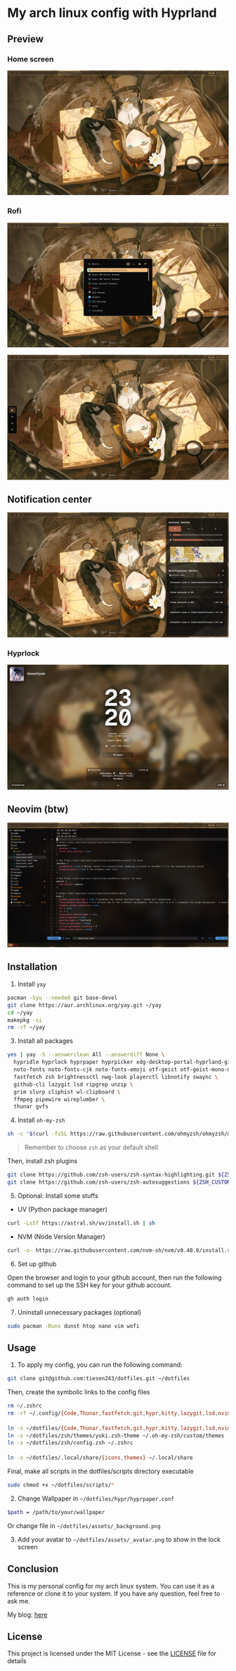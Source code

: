 # My arch linux config with Hyprland

## Preview

### Home screen

![preview-01](./assets/preview-01.png)

### Rofi

![preview-02](./assets/preview-02.png)

![preview-03](./assets/preview-03.png)

## Notification center

![preview-04](./assets/preview-04.png)

### Hyprlock

![preview-05](./assets/preview-05.png)

## Neovim (btw)

![preview-06](./assets/preview-06.png)

## Installation

1. Install `yay`

```bash
pacman -Syu --needed git base-devel
git clone https://aur.archlinux.org/yay.git ~/yay
cd ~/yay
makepkg -si
rm -rf ~/yay
```

3. Install all packages

```bash
yes | yay -S --answerclean All --answerdiff None \
  hypridle hyprlock hyprpaper hyprpicker xdg-desktop-portal-hyprland-git rofi-wayland waybar \
  noto-fonts noto-fonts-cjk noto-fonts-emoji otf-geist otf-geist-mono-nerd \
  fastfetch zsh brightnessctl nwg-look playerctl libnotify swaync \
  github-cli lazygit lsd ripgrep unzip \
  grim slurp cliphist wl-clipboard \
  ffmpeg pipewire wireplumber \
  thunar gvfs
```

4. Install `oh-my-zsh`

```bash
sh -c "$(curl -fsSL https://raw.githubusercontent.com/ohmyzsh/ohmyzsh/master/tools/install.sh)"
```

> Remember to choose `zsh` as your default shell

Then, install zsh plugins

```bash
git clone https://github.com/zsh-users/zsh-syntax-highlighting.git ${ZSH_CUSTOM:-~/.oh-my-zsh/custom}/plugins/zsh-syntax-highlighting
git clone https://github.com/zsh-users/zsh-autosuggestions ${ZSH_CUSTOM:-~/.oh-my-zsh/custom}/plugins/zsh-autosuggestions
```

5. Optional: Install some stuffs

- UV (Python package manager)

```bash
curl -LsSf https://astral.sh/uv/install.sh | sh
```

- NVM (Node Version Manager)

```bash
curl -o- https://raw.githubusercontent.com/nvm-sh/nvm/v0.40.0/install.sh | bash
```

6. Set up github

Open the browser and login to your github account, then run the following command to set up the SSH key for your github account.

```bash
gh auth login
```

7. Uninstall unnecessary packages (optional)

```bash
sudo pacman -Runs dunst htop nano vim wofi
```

## Usage

1. To apply my config, you can run the following command:

```bash
git clone git@github.com:tiesen243/dotfiles.git ~/dotfiles
```

Then, create the symbolic links to the config files

```bash
rm ~/.zshrc
rm -rf ~/.config/{Code,Thunar,fastfetch,git,hypr,kitty,lazygit,lsd,nvim,rofi,swaync,waybar}

ln -s ~/dotfiles/{Code,Thunar,fastfetch,git,hypr,kitty,lazygit,lsd,nvim,rofi,swaync,waybar} ~/.config
ln -s ~/dotfiles/zsh/themes/yuki.zsh-theme ~/.oh-my-zsh/custom/themes
ln -s ~/dotfiles/zsh/config.zsh ~/.zshrc

ln -s ~/dotfiles/.local/share/{icons,themes} ~/.local/share
```

Final, make all scripts in the dotfiles/scripts directory executable

```bash
sudo chmod +x ~/dotfiles/scripts/*
```

2. Change Wallpaper in `~/dotfiles/hypr/hyprpaper.conf`

```bash
$path = /path/to/your/wallpaper
```

Or change file in `~/dotfiles/assets/_background.png`

3. Add your avatar to `~/dotfiles/assets/_avatar.png` to show in the lock screen

## Conclusion

This is my personal config for my arch linux system. You can use it as a reference or clone it to your system. If you have any question, feel free to ask me.

My blog: [here](https://tiesen.id.vn/blogs/arch-linux-hyprland-setup/)

## License

This project is licensed under the MIT License - see the [LICENSE](LICENSE) file for details
